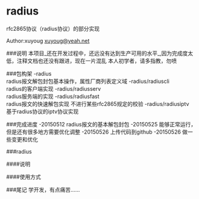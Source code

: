 # radius
rfc2865协议（radius协议）的部分实现

Author:xuyoug
xuyoug@yeah.net

###说明
本项目_还在开发过程中，还远没有达到生产可用的水平_,因为完成度太低，注释文档也还没有跟进，现在一片混乱
本人初学者，请多指教，勿喷

###包构架
-radius              
radius报文解包封包基本操作，属性厂商列表定义域
-radius/radiuscli    
radius的客户端实现
-radius/radiusserv   
radius服务端的实现
-radius/radiusfast   
radius报文的快速解包实现  不进行某些rfc2865规定的校验
-radius/radiusiptv   
基于radius协议的iptv协议实现

###完成进度
-20150512  radius报文的基本解包封包
-20150525  能够正常运行，但是还有很多地方需要优化调整
-20150526  上传代码到github
-20150526  做一些变更和优化


###radius

####说明

####使用方式



###尾记
学开发，有点痛苦……